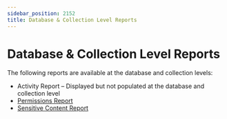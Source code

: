 ```yaml
---
sidebar_position: 2152
title: Database & Collection Level Reports
---
```


# Database & Collection Level Reports

The following reports are available at the database and collection levels:

* Activity Report – Displayed but not populated at the database and collection level
* [Permissions Report](Permissions "Permissions Report")
* [Sensitive Content Report](SensitiveContent "Sensitive Content Report")